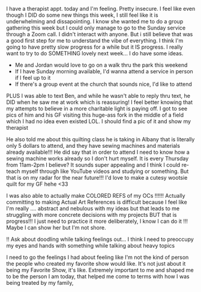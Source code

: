 I have a therapist appt. today and I'm feeling. Pretty insecure. I feel like even though I DID do some new things this week, I still feel like it is underwhelming and dissapointing. I know she wanted me to do a group gathering this week but I could only manage to go to the Sunday service through a Zoom call. I didn't interact with anyone. But i still believe that was a good first step for me to understand the vibe of everything. I think I'm going to have pretty slow progress for a while but it IS progress. I really want to try to do SOMETHING lovely next week... I do have some ideas.
- Me and Jordan would love to go on a walk thru the park this weekend
- If I have Sunday morning available, I'd wanna attend a service in person if I feel up to it
- If there's a group event at the church that sounds nice, I'd like to attend

PLUS I was able to text Ben, and while he wasn't able to reply thru text, he DID when he saw me at work which is reassuring! I feel better knowing that my attempts to believe in a more charitable light is paying off. I got to see pics of him and his GF visiting this huge-ass fork in the middle of a field which I had no idea even existed LOL. I should find a pic of it and show my therapist

He also told me about this quilting class he is taking in Albany that is literally only 5 dollars to attend, and they have sewing machines and materials already available!!! He did say that in order to attend I need to know how a sewing machine works already so I don't hurt myself. It is every Thursday from 11am-2pm I believe? It sounds super appealing and I think I could re-teach myself through like YouTube videos and studying or something. But that is on my radar for the near future!!! I'd love to make a cutesy wootsie quilt for my GF hehe <33

I was also able to actually make COLORED REFS of my OCs !!!!!! Actually committing to making Actual Art References is difficult because I feel like I'm really .... abstract and nebulous with my ideas but that leads to me struggling with more concrete decisions with my projects BUT that is progress!!! I just need to practice it more deliberately, I know I can do it !!! Maybe I can show her but I'm not shore.

!! Ask about doodling while talking feelings out... I think I need to preoccupy my eyes and hands with something while talking about heavy topics

I need to go the feelings I had about feeling like I'm not the kind of person the people who created my favorite show would like. It's not just about it being my Favorite Show, it's like. Extremely important to me and shaped me to be the person I am today, that helped me come to terms with how I was being treated by my family, 
